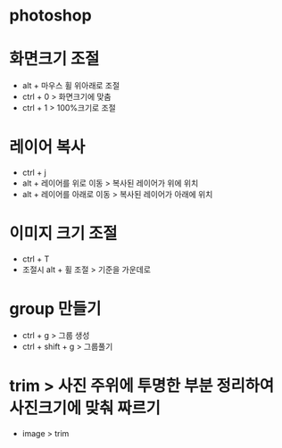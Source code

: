 # photoshop

# 화면크기 조절
- alt + 마우스 휠 위아래로 조절
- ctrl + 0 > 화면크기에 맞춤
- ctrl + 1 > 100%크기로 조절

# 레이어 복사
- ctrl + j
- alt + 레이어를 위로 이동 > 복사된 레이어가 위에 위치
- alt + 레이어를 아래로 이동 > 복사된 레이어가 아래에 위치

# 이미지 크기 조절
- ctrl + T
- 조절시 alt + 휠 조절 > 기준을 가운데로

# group 만들기
- ctrl + g > 그룹 생성
- ctrl + shift + g > 그룹풀기

# trim > 사진 주위에 투명한 부분 정리하여 사진크기에 맞춰 짜르기
- image > trim 
